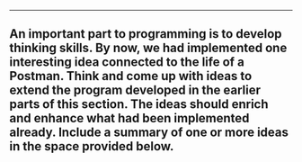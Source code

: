 -----------------------------------------------
An important part to programming is to develop thinking skills. By now, we had implemented one interesting idea connected to the life of a Postman. Think and come up with ideas to extend the program developed in the earlier parts of this section. The ideas should enrich and enhance what had been implemented already. Include a summary of one or more ideas in the space provided below.
-----------------------------------------------

